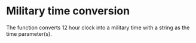 # Military time conversion

The function converts 12 hour clock into a military time 
with a string as the time parameter(s).